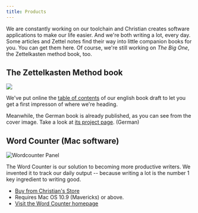 ```yaml
---
title: Products
---
```


We are constantly working on our toolchain and Christian creates software applications to make our life easier. And we're both writing a lot, every day. Some articles and Zettel notes find their way into little companion books for you. You can get them here. Of course, we're still working on _The Big One_, the Zettelkasten method book, too. 

## The Zettelkasten Method book

<a href="/book/de/"><img src="/img/zettelkasten-book-de.jpg" class="book_cover"></a>

We've put online the [table of contents](/book/) of our english book draft to let you get a first impresson of where we're heading.

Meanwhile, the German book is already published, as you can see from the cover image. Take a look at [its project page](/book/de/). (German)

## Word Counter (Mac software)

![Wordcounter Panel](/products/wordcounter-panel.png)

The Word Counter is our solution to becoming more productive writers. We invented it to track our daily output -- because writing a lot is the number 1 key ingredient to writing good.

* [Buy from Christian's Store](https://sites.fastspring.com/christiantietze/instant/wordcounter?source=zk)
* Requires Mac OS 10.9 (Mavericks) or above.
* [Visit the Word Counter homepage](http://wordcounterapp.com?source=zk)

